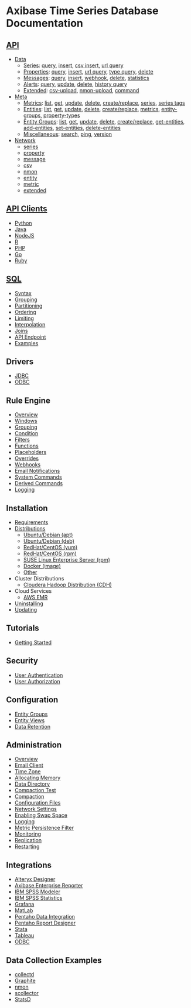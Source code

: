 # Axibase Time Series Database Documentation

## [API](api)

* [Data](api/data/README.md#rest-api)
  * [Series](api/data/series/README.md): [query](api/data/series/query.md), [insert](api/data/series/insert.md), [csv insert](api/data/series/csv-insert.md), [url query](api/data/series/url-query.md)
  * [Properties](api/data/properties/README.md): [query](api/data/properties/query.md), [insert](api/data/properties/insert.md), [url query](api/data/properties/url-query.md), [type query](api/data/properties/type-query.md), [delete](api/data/properties/delete.md)
  * [Messages](api/data/messages/README.md): [query](api/data/messages/query.md), [insert](api/data/messages/insert.md), [webhook](api/data/messages/webhook.md), [delete](api/data/messages/delete.md), [statistics](api/data/messages/count.md)
  * [Alerts](api/data/alerts/README.md): [query](api/data/alerts/query.md), [update](api/data/alerts/update.md), [delete](api/data/alerts/delete.md), [history query](api/data/alerts/history-query.md)
  * [Extended](api/data/ext/README.md): [csv-upload](api/data/ext/csv-upload.md), [nmon-upload](api/data/ext/nmon-upload.md), [command](api/data/ext/command.md)
* [Meta](api/meta/README.md#overview)
  * [Metrics](api/meta/metric/README.md): [list](api/meta/metric/list.md), [get](api/meta/metric/get.md), [update](api/meta/metric/update.md), [delete](api/meta/metric/delete.md), [create/replace](api/meta/metric/create-or-replace.md), [series](api/meta/metric/series.md), [series tags](api/meta/metric/series-tags.md)
  * [Entities](api/meta/entity/README.md): [list](api/meta/entity/list.md), [get](api/meta/entity/get.md), [update](api/meta/entity/update.md), [delete](api/meta/entity/delete.md), [create/replace](api/meta/entity/create-or-replace.md), [metrics](api/meta/entity/metrics.md), [entity-groups](api/meta/entity/entity-groups.md), [property-types](api/meta/entity/property-types.md)
  * [Entity Groups](api/meta/entity-group/README.md): [list](api/meta/entity-group/list.md), [get](api/meta/entity-group/get.md), [update](api/meta/entity-group/update.md), [delete](api/meta/entity-group/delete.md), [create/replace](api/meta/entity-group/create-or-replace.md), [get-entities](api/meta/entity-group/get-entities.md), [add-entities](api/meta/entity-group/add-entities.md), [set-entities](api/meta/entity-group/set-entities.md), [delete-entities](api/meta/entity-group/delete-entities.md)
  * [Miscellaneous](api/meta/misc/README.md): [search](api/meta/misc/search.md), [ping](api/meta/misc/ping.md), [version](api/meta/misc/version.md)
* [Network](api/network/README.md#network-api)
  * [series](api/network/series.md)
  * [property](api/network/property.md)
  * [message](api/network/message.md)
  * [csv](api/network/csv.md)
  * [nmon](api/network/nmon.md)
  * [entity](api/network/entity.md)
  * [metric](api/network/metric.md)
  * [extended](api/network/extended-commands.md)

## [API Clients](api/README.md#api-clients)

* [Python](https://github.com/axibase/atsd-api-python)
* [Java](https://github.com/axibase/atsd-api-java)
* [NodeJS](https://github.com/axibase/atsd-api-nodejs)
* [R](https://github.com/axibase/atsd-api-r)
* [PHP](https://github.com/axibase/atsd-api-php)
* [Go](https://github.com/axibase/atsd-api-go)
* [Ruby](https://github.com/axibase/atsd-api-ruby)

## [SQL](sql/README.md#sql)

* [Syntax](sql/README.md#syntax)
* [Grouping](sql/README.md#grouping)
* [Partitioning](sql/README.md#partitioning)
* [Ordering](sql/README.md#ordering)
* [Limiting](sql/README.md#limiting)
* [Interpolation](sql/README.md#interpolation)
* [Joins](sql/README.md#joins)
* [API Endpoint](sql/api.md#sql-query-api-endpoint)
* [Examples](sql/examples/README.md)

## Drivers

* [JDBC](https://github.com/axibase/atsd-jdbc)
* [ODBC](integration/odbc/README.md)

## Rule Engine

* [Overview](rule-engine/README.md)
* [Windows](rule-engine/window.md)
* [Grouping](rule-engine/grouping.md)
* [Condition](rule-engine/condition.md)
* [Filters](rule-engine/filters.md)
* [Functions](rule-engine/functions.md)
* [Placeholders](rule-engine/placeholders.md)
* [Overrides](rule-engine/overrides.md)
* [Webhooks](rule-engine/notifications/README.md)
* [Email Notifications](rule-engine/email.md)
* [System Commands](rule-engine/commands.md)
* [Derived Commands](rule-engine/derived.md)
* [Logging](rule-engine/logging.md)

## Installation

* [Requirements](administration/requirements.md)
* [Distributions](installation/README.md)
  * [Ubuntu/Debian (apt)](installation/ubuntu-debian-apt.md)
  * [Ubuntu/Debian  (deb)](installation/ubuntu-debian-deb.md)
  * [RedHat/CentOS (yum)](installation/redhat-centos-yum.md)
  * [RedHat/CentOS (rpm)](installation/redhat-centos-rpm.md)
  * [SUSE Linux Enterprise Server (rpm)](installation/sles-rpm.md)
  * [Docker (image)](installation/docker.md)
  * [Other](installation/other-distributions.md)
* Cluster Distributions
  * [Cloudera Hadoop Distribution (CDH)](installation/cloudera.md)
* Cloud Services
  * [AWS EMR](installation/aws-emr-s3.md)
* [Uninstalling](installation/uninstalling.md)
* [Updating](administration/update.md)

## Tutorials

* [Getting Started](tutorials/getting-started.md)

## Security

* [User Authentication](administration/user-authentication.md)
* [User Authorization](administration/user-authorization.md)

## Configuration

* [Entity Groups](configuration/entity_groups.md)
* [Entity Views](configuration/entity_views.md)
* [Data Retention](administration/data_retention.md)

## Administration

* [Overview](administration/README.md#administration)
* [Email Client](administration/mail-client.md)
* [Time Zone](administration/timezone.md)
* [Allocating Memory](administration/allocating-memory.md)
* [Data Directory](administration/changing-data-directory.md)
* [Compaction Test](administration/compaction-test.md)
* [Compaction](administration/compaction.md)
* [Configuration Files](administration/editing-configuration-files.md)
* [Network Settings](administration/networking-settings.md)
* [Enabling Swap Space](administration/enabling-swap-space.md)
* [Logging](administration/logging.md)
* [Metric Persistence Filter](administration/metric-persistence-filter.md)
* [Monitoring](administration/monitoring.md)
* [Replication](administration/replication.md)
* [Restarting](administration/restarting.md)

## Integrations

* [Alteryx Designer](integration/alteryx/README.md)
* [Axibase Enterprise Reporter](integration/aer/README.md#axibase-enterprise-reporter)
* [IBM SPSS Modeler](integration/spss/modeler/README.md)
* [IBM SPSS Statistics](integration/spss/statistics/README.md)
* [Grafana](https://github.com/axibase/grafana-data-source)
* [MatLab](integration/matlab/README.md)
* [Pentaho Data Integration](integration/pentaho/data-integration/README.md)
* [Pentaho Report Designer](integration/pentaho/report-designer/README.md)
* [Stata](integration/stata/README.md)
* [Tableau](integration/tableau/README.md)
* [ODBC](integration/odbc/README.md)

## Data Collection Examples

* [collectd](integration/collectd/README.md)
* [Graphite](integration/graphite/README.md)
* [nmon](integration/nmon/README.md)
* [scollector](integration/scollector/README.md)
* [StatsD](integration/statsd/README.md)
